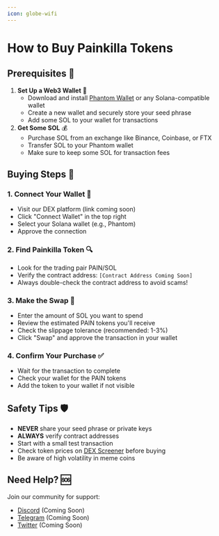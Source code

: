 ```yaml
---
icon: globe-wifi
---
```


# How to Buy Painkilla Tokens

## Prerequisites 🔧

1. **Set Up a Web3 Wallet** 👝
   * Download and install [Phantom Wallet](https://phantom.app/) or any Solana-compatible wallet
   * Create a new wallet and securely store your seed phrase
   * Add some SOL to your wallet for transactions
2. **Get Some SOL** 💰
   * Purchase SOL from an exchange like Binance, Coinbase, or FTX
   * Transfer SOL to your Phantom wallet
   * Make sure to keep some SOL for transaction fees

## Buying Steps 🚀

### 1. Connect Your Wallet 🔌

* Visit our DEX platform (link coming soon)
* Click "Connect Wallet" in the top right
* Select your Solana wallet (e.g., Phantom)
* Approve the connection

### 2. Find Painkilla Token 🔍

* Look for the trading pair PAIN/SOL
* Verify the contract address: `[Contract Address Coming Soon]`
* Always double-check the contract address to avoid scams!

### 3. Make the Swap 💱

* Enter the amount of SOL you want to spend
* Review the estimated PAIN tokens you'll receive
* Check the slippage tolerance (recommended: 1-3%)
* Click "Swap" and approve the transaction in your wallet

### 4. Confirm Your Purchase ✅

* Wait for the transaction to complete
* Check your wallet for the PAIN tokens
* Add the token to your wallet if not visible

## Safety Tips 🛡️

* **NEVER** share your seed phrase or private keys
* **ALWAYS** verify contract addresses
* Start with a small test transaction
* Check token prices on [DEX Screener](https://dexscreener.com/) before buying
* Be aware of high volatility in meme coins

## Need Help? 🆘

Join our community for support:

* [Discord](https://discord.gg/painkilla) (Coming Soon)
* [Telegram](https://t.me/painkilla) (Coming Soon)
* [Twitter](https://twitter.com/painkillatoken) (Coming Soon)
